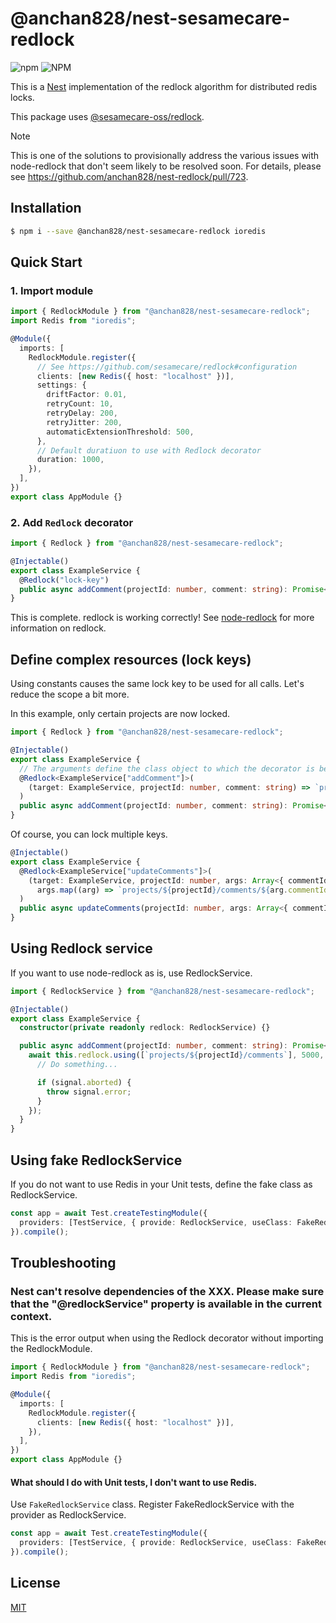 # @anchan828/nest-sesamecare-redlock

![npm](https://img.shields.io/npm/v/@anchan828/nest-sesamecare-redlock.svg)
![NPM](https://img.shields.io/npm/l/@anchan828/nest-sesamecare-redlock.svg)

This is a [Nest](https://github.com/nestjs/nest) implementation of the redlock algorithm for distributed redis locks.

This package uses [@sesamecare-oss/redlock](https://github.com/sesamecare/redlock).

> [!NOTE]
> This is one of the solutions to provisionally address the various issues with node-redlock that don't seem likely to be resolved soon. For details, please see https://github.com/anchan828/nest-redlock/pull/723.

## Installation

```bash
$ npm i --save @anchan828/nest-sesamecare-redlock ioredis
```

## Quick Start

### 1. Import module

```ts
import { RedlockModule } from "@anchan828/nest-sesamecare-redlock";
import Redis from "ioredis";

@Module({
  imports: [
    RedlockModule.register({
      // See https://github.com/sesamecare/redlock#configuration
      clients: [new Redis({ host: "localhost" })],
      settings: {
        driftFactor: 0.01,
        retryCount: 10,
        retryDelay: 200,
        retryJitter: 200,
        automaticExtensionThreshold: 500,
      },
      // Default duratiuon to use with Redlock decorator
      duration: 1000,
    }),
  ],
})
export class AppModule {}
```

### 2. Add `Redlock` decorator

```ts
import { Redlock } from "@anchan828/nest-sesamecare-redlock";

@Injectable()
export class ExampleService {
  @Redlock("lock-key")
  public async addComment(projectId: number, comment: string): Promise<void> {}
}
```

This is complete. redlock is working correctly!
See [node-redlock](https://github.com/sesamecare/redlock) for more information on redlock.

## Define complex resources (lock keys)

Using constants causes the same lock key to be used for all calls. Let's reduce the scope a bit more.

In this example, only certain projects are now locked.

```ts
import { Redlock } from "@anchan828/nest-sesamecare-redlock";

@Injectable()
export class ExampleService {
  // The arguments define the class object to which the decorator is being added and the method arguments in order.
  @Redlock<ExampleService["addComment"]>(
    (target: ExampleService, projectId: number, comment: string) => `projects/${projectId}/comments`,
  )
  public async addComment(projectId: number, comment: string): Promise<void> {}
}
```

Of course, you can lock multiple keys.

```ts
@Injectable()
export class ExampleService {
  @Redlock<ExampleService["updateComments"]>(
    (target: ExampleService, projectId: number, args: Array<{ commentId: number; comment: string }>) =>
      args.map((arg) => `projects/${projectId}/comments/${arg.commentId}`),
  )
  public async updateComments(projectId: number, args: Array<{ commentId: number; comment: string }>): Promise<void> {}
}
```

## Using Redlock service

If you want to use node-redlock as is, use RedlockService.

```ts
import { RedlockService } from "@anchan828/nest-sesamecare-redlock";

@Injectable()
export class ExampleService {
  constructor(private readonly redlock: RedlockService) {}

  public async addComment(projectId: number, comment: string): Promise<void> {
    await this.redlock.using([`projects/${projectId}/comments`], 5000, (signal) => {
      // Do something...

      if (signal.aborted) {
        throw signal.error;
      }
    });
  }
}
```

## Using fake RedlockService

If you do not want to use Redis in your Unit tests, define the fake class as RedlockService.

```ts
const app = await Test.createTestingModule({
  providers: [TestService, { provide: RedlockService, useClass: FakeRedlockService }],
}).compile();
```

## Troubleshooting

### Nest can't resolve dependencies of the XXX. Please make sure that the "@redlockService" property is available in the current context.

This is the error output when using the Redlock decorator without importing the RedlockModule.

```ts
import { RedlockModule } from "@anchan828/nest-sesamecare-redlock";
import Redis from "ioredis";

@Module({
  imports: [
    RedlockModule.register({
      clients: [new Redis({ host: "localhost" })],
    }),
  ],
})
export class AppModule {}
```

#### What should I do with Unit tests, I don't want to use Redis.

Use `FakeRedlockService` class. Register FakeRedlockService with the provider as RedlockService.

```ts
const app = await Test.createTestingModule({
  providers: [TestService, { provide: RedlockService, useClass: FakeRedlockService }],
}).compile();
```

## License

[MIT](LICENSE)
